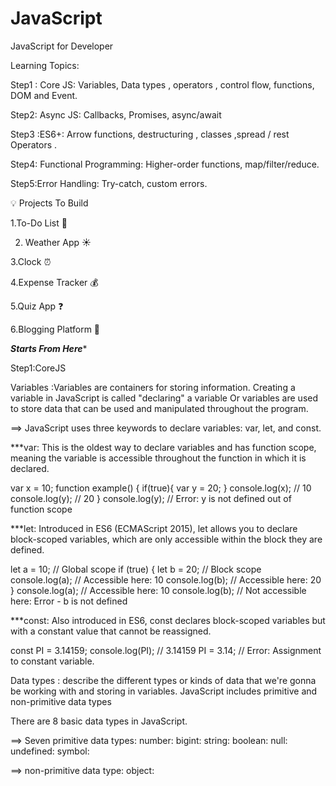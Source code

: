 # JavaScript
JavaScript for Developer

Learning Topics:

Step1 : Core JS: Variables, Data types , operators , control flow, functions, DOM and Event.

Step2: Async JS: Callbacks, Promises, async/await

Step3 :ES6+: Arrow functions, destructuring , classes ,spread / rest Operators . 

Step4: Functional Programming: Higher-order functions, map/filter/reduce.

Step5:Error Handling: Try-catch, custom errors.

💡 Projects To Build 

1.To-Do List 📝

2. Weather App ☀️
   
3.Clock ⏰

4.Expense Tracker 💰

5.Quiz App ❓

6.Blogging Platform 📝

*********************Starts From Here**********************

Step1:CoreJS

Variables :Variables are containers for storing information. Creating a variable in JavaScript is called "declaring" a variable
Or 
 variables are used to store data that can be used and manipulated throughout the program.

 ==> JavaScript uses three keywords to declare variables: var, let, and const.
 
 ***var: This is the oldest way to declare variables and has function scope, meaning the variable is accessible throughout the function in which it is declared.
 
 var x = 10;
function example() {
if(true){
    var y = 20;
    }
    console.log(x); // 10
    console.log(y); // 20
}
console.log(y); // Error: y is not defined   out of function scope

***let: Introduced in ES6 (ECMAScript 2015), let allows you to declare block-scoped variables, which are only accessible within the block they are defined.

let a = 10; // Global scope
if (true) {
    let b = 20; // Block scope
    console.log(a); // Accessible here: 10
    console.log(b); // Accessible here: 20
}
console.log(a); // Accessible here: 10
console.log(b); // Not accessible here: Error - b is not defined

***const: Also introduced in ES6, const declares block-scoped variables but with a constant value that cannot be reassigned.

const PI = 3.14159;
console.log(PI); // 3.14159
PI = 3.14; // Error: Assignment to constant variable.


Data types :  describe the different types or kinds of data that we're gonna be working with and storing in variables.
JavaScript includes primitive and non-primitive data types

There are 8 basic data types in JavaScript.

==> Seven primitive data types:
number:
bigint:
string:
boolean:
null:
undefined:
symbol:

==> non-primitive data type:
object:
  








 
 

 





